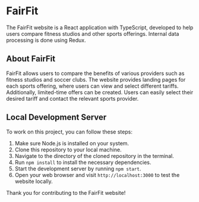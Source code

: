 # FairFit

The FairFit website is a React application with TypeScript, developed to help users compare fitness studios and other sports offerings. Internal data processing is done using Redux.

## About FairFit

FairFit allows users to compare the benefits of various providers such as fitness studios and soccer clubs. The website provides landing pages for each sports offering, where users can view and select different tariffs. Additionally, limited-time offers can be created. Users can easily select their desired tariff and contact the relevant sports provider.

## Local Development Server

To work on this project, you can follow these steps:

1. Make sure Node.js is installed on your system.
2. Clone this repository to your local machine.
3. Navigate to the directory of the cloned repository in the terminal.
4. Run `npm install` to install the necessary dependencies.
5. Start the development server by running `npm start`.
6. Open your web browser and visit `http://localhost:3000` to test the website locally.

Thank you for contributing to the FairFit website!
